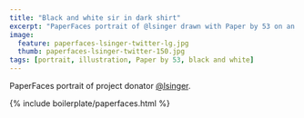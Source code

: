 ```yaml
---
title: "Black and white sir in dark shirt"
excerpt: "PaperFaces portrait of @lsinger drawn with Paper by 53 on an iPad."
image: 
  feature: paperfaces-lsinger-twitter-lg.jpg
  thumb: paperfaces-lsinger-twitter-150.jpg
tags: [portrait, illustration, Paper by 53, black and white]
---
```


PaperFaces portrait of project donator [@lsinger](http://twitter.com/lsinger).

{% include boilerplate/paperfaces.html %}